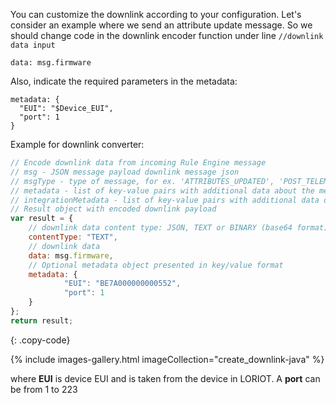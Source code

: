 
You can customize the downlink according to your configuration. Let's consider an example where we send an attribute update message. So we should change code in the downlink encoder function under
line `//downlink data input`

```
data: msg.firmware
```

Also, indicate the required parameters in the metadata:

```
metadata: {
  "EUI": "$Device_EUI",
  "port": 1
}
```
Example for downlink converter:

```javascript
// Encode downlink data from incoming Rule Engine message
// msg - JSON message payload downlink message json
// msgType - type of message, for ex. 'ATTRIBUTES_UPDATED', 'POST_TELEMETRY_REQUEST', etc.
// metadata - list of key-value pairs with additional data about the message
// integrationMetadata - list of key-value pairs with additional data defined in Integration executing this converter
// Result object with encoded downlink payload
var result = {
    // downlink data content type: JSON, TEXT or BINARY (base64 format)
    contentType: "TEXT",
    // downlink data
    data: msg.firmware,
    // Optional metadata object presented in key/value format
    metadata: {
            "EUI": "BE7A000000000552",
            "port": 1
    }
};
return result;

``` 
{: .copy-code}

{% include images-gallery.html imageCollection="create_downlink-java" %}

where **EUI** is device EUI and is taken from the device in LORIOT.
A **port** can be from 1 to 223
